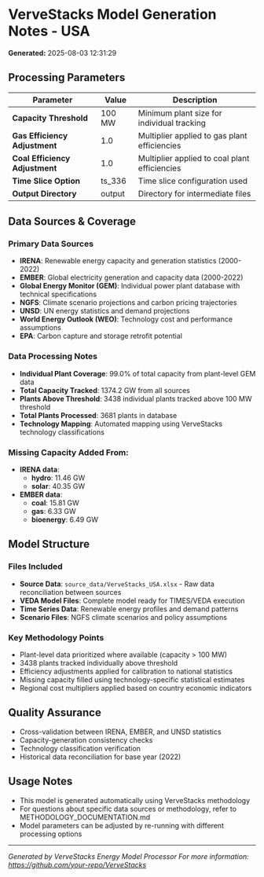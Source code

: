 # VerveStacks Model Generation Notes - USA

**Generated:** 2025-08-03 12:31:29

## Processing Parameters

| Parameter | Value | Description |
|-----------|-------|-------------|
| **Capacity Threshold** | 100 MW | Minimum plant size for individual tracking |
| **Gas Efficiency Adjustment** | 1.0 | Multiplier applied to gas plant efficiencies |
| **Coal Efficiency Adjustment** | 1.0 | Multiplier applied to coal plant efficiencies |
| **Time Slice Option** | ts_336 | Time slice configuration used |
| **Output Directory** | output | Directory for intermediate files |

## Data Sources & Coverage

### Primary Data Sources
- **IRENA**: Renewable energy capacity and generation statistics (2000-2022)
- **EMBER**: Global electricity generation and capacity data (2000-2022)
- **Global Energy Monitor (GEM)**: Individual power plant database with technical specifications
- **NGFS**: Climate scenario projections and carbon pricing trajectories
- **UNSD**: UN energy statistics and demand projections
- **World Energy Outlook (WEO)**: Technology cost and performance assumptions
- **EPA**: Carbon capture and storage retrofit potential

### Data Processing Notes
- **Individual Plant Coverage**: 99.0% of total capacity from plant-level GEM data
- **Total Capacity Tracked**: 1374.2 GW from all sources
- **Plants Above Threshold**: 3438 individual plants tracked above 100 MW threshold
- **Total Plants Processed**: 3681 plants in database
- **Technology Mapping**: Automated mapping using VerveStacks technology classifications

### Missing Capacity Added From:
- **IRENA data**:
  - **hydro**: 11.46 GW
  - **solar**: 40.35 GW
- **EMBER data**:
  - **coal**: 15.81 GW
  - **gas**: 6.33 GW
  - **bioenergy**: 6.49 GW

## Model Structure

### Files Included
- **Source Data**: `source_data/VerveStacks_USA.xlsx` - Raw data reconciliation between sources
- **VEDA Model Files**: Complete model ready for TIMES/VEDA execution
- **Time Series Data**: Renewable energy profiles and demand patterns
- **Scenario Files**: NGFS climate scenarios and policy assumptions

### Key Methodology Points
- Plant-level data prioritized where available (capacity > 100 MW)
- 3438 plants tracked individually above threshold
- Efficiency adjustments applied for calibration to national statistics
- Missing capacity filled using technology-specific statistical estimates
- Regional cost multipliers applied based on country economic indicators

## Quality Assurance
- Cross-validation between IRENA, EMBER, and UNSD statistics
- Capacity-generation consistency checks
- Technology classification verification
- Historical data reconciliation for base year (2022)

## Usage Notes
- This model is generated automatically using VerveStacks methodology
- For questions about specific data sources or methodology, refer to METHODOLOGY_DOCUMENTATION.md
- Model parameters can be adjusted by re-running with different processing options

---
*Generated by VerveStacks Energy Model Processor*
*For more information: https://github.com/your-repo/VerveStacks*
